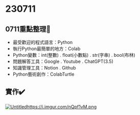 # 230711
## 0711重點整理📄

- 最受歡迎的程式語言：Python
- 執行Python最簡單的地方：Colab
- Python變數：int(整數) . float(小數點) . str(字串) . bool(布林)
- 問題解答工具：Google . Youtube . ChatGPT(3.5)
- 知識管理工具：Notion . Github
- Python藝術創作：ColabTurtle

## 實作✔️
[![Untitled](https://s3-us-west-2.amazonaws.com/secure.notion-static.com/4d213af3-3ddc-4881-940b-eb3bc56ce535/Untitled.png)](https://i.imgur.com/nQpf1vM.png)https://i.imgur.com/nQpf1vM.png
